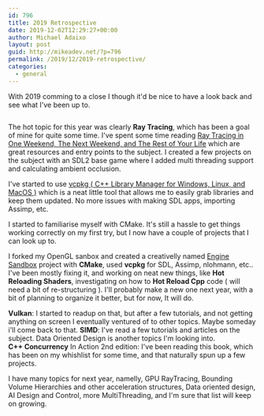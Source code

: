 ```yaml
---
id: 796
title: 2019 Retrospective
date: 2019-12-02T12:29:27+00:00
author: Michael Adaixo
layout: post
guid: http://mikeadev.net/?p=796
permalink: /2019/12/2019-retrospective/
categories:
  - general
---
```

 

With 2019 comming to a close I though it'd be nice to have a look back and see what I've been up to.

<img src="http://mikeadev.net/content/img/image-6.png" alt="" /> 

The hot topic for this year was clearly **Ray Tracing**, which has been a goal of mine for quite some time. I've spent some time reading [Ray Tracing in One Weekend, The Next Weekend, and The Rest of Your Life](https://raytracing.github.io/) which are great resources and entry points to the subject. I created a few projects on the subject with an SDL2 base game where I added multi threading support and calculating ambient occlusion.

I've started to use [vcpkg ( C++ Library Manager for Windows, Linux, and MacOS )](https://github.com/microsoft/vcpkg) which is a neat little tool that allows me to easily grab libraries and keep them updated. No more issues with making SDL apps, importing Assimp, etc.

I started to familiarise myself with CMake. It's still a hassle to get things working correctly on my first try, but I now have a couple of projects that I can look up to. 

I forked my OpenGL sanbox and created a creativelly named [Engine Sandbox](https://github.com/Mikea15/EngineSandbox) project with **CMake**, used **vcpkg** for SDL, Assimp, nlohmann, etc.. I've been mostly fixing it, and working on neat new things, like **Hot Reloading Shaders**, investigating on how to **Hot Reload Cpp** code ( will need a bit of re-structuring ). I'll probably make a new one next year, with a bit of planning to organize it better, but for now, It will do.

**Vulkan**: I started to readup on that, but after a few tutorials, and not getting anything on screen I eventually ventured of to other topics. Maybe someday i'll come back to that. **SIMD**: I've read a few tutorials and articles on the subject. Data Oriented Design is another topics I'm looking into.  
**C++ Concurrency** In Action 2nd edition: I've been reading this book, which has been on my whishlist for some time, and that naturally spun up a few projects.

I have many topics for next year, namelly, GPU RayTracing, Bounding Volume Hierarchies and other acceleration structures, Data oriented design, AI Design and Control, more MultiThreading, and I'm sure that list will keep on growing.